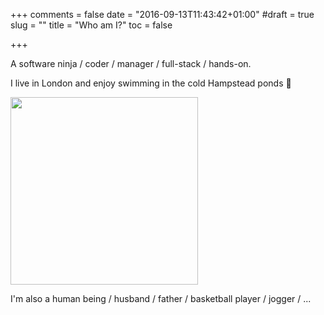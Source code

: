 +++
comments = false
date = "2016-09-13T11:43:42+01:00"
#draft = true
slug = ""
title = "Who am I?"
toc = false

+++

A software ninja / coder / manager / full-stack / hands-on.

I live in London and enjoy swimming in the cold Hampstead ponds 🙂

<img src="/img/pond.jpeg" width="300px">


I'm also a human being / husband / father / basketball player / jogger / ...
